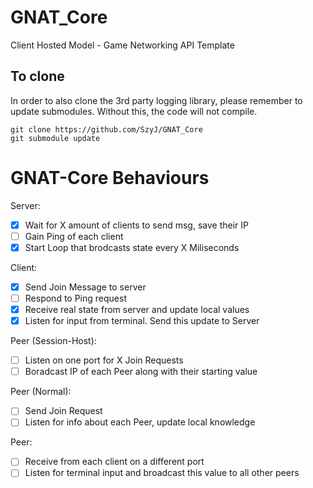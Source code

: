 # GNAT_Core
Client Hosted Model - Game Networking API Template

## To clone
In order to also clone the 3rd party logging library, please remember to update submodules. Without this, the code will not compile.
```
git clone https://github.com/SzyJ/GNAT_Core
git submodule update
```


# GNAT-Core Behaviours
Server:
 - [X] Wait for X amount of clients to send msg, save their IP
 - [ ] Gain Ping of each client
 - [X] Start Loop that brodcasts state every X Miliseconds

Client:
 - [X] Send Join Message to server
 - [ ] Respond to Ping request
 - [X] Receive real state from server and update local values 
 - [X] Listen for input from terminal. Send this update to Server
 
Peer (Session-Host):
 - [ ] Listen on one port for X Join Requests
 - [ ] Boradcast IP of each Peer along with their starting value

Peer (Normal):
 - [ ] Send Join Request
 - [ ] Listen for info about each Peer, update local knowledge

Peer:
 - [ ] Receive from each client on a different port
 - [ ] Listen for terminal input and broadcast this value to all other peers
